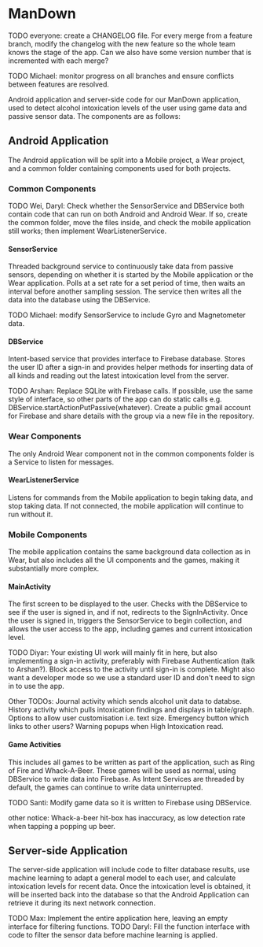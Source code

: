# ManDown

TODO everyone: create a CHANGELOG file. For every merge from a feature branch, modify the changelog with the new feature so the whole team knows the stage of the app. Can we also have some version number that is incremented with each merge?

TODO Michael: monitor progress on all branches and ensure conflicts between features are resolved.

Android application and server-side code for our ManDown application, used to detect alcohol intoxication levels of the user using game data and passive sensor data. The components are as follows:

## Android Application

The Android application will be split into a Mobile project, a Wear project, and a common folder containing components used for both projects.

### Common Components

TODO Wei, Daryl: Check whether the SensorService and DBService both contain code that can run on both Android and Android Wear. If so, create the common folder, move the files inside, and check the mobile application still works; then implement WearListenerService.

#### SensorService
Threaded background service to continuously take data from passive sensors, depending on whether it is started by the Mobile application or the Wear application. Polls at a set rate for a set period of time, then waits an interval before another sampling session. The service then writes all the data into the database using the DBService.

TODO Michael: modify SensorService to include Gyro and Magnetometer data. 

#### DBService
Intent-based service that provides interface to Firebase database. Stores the user ID after a sign-in and provides helper methods for inserting data of all kinds and reading out the latest intoxication level from the server.

TODO Arshan: Replace SQLite with Firebase calls. If possible, use the same style of interface, so other parts of the app can do static calls e.g. DBService.startActionPutPassive(whatever). Create a public gmail account for Firebase and share details with the group via a new file in the repository.

### Wear Components

The only Android Wear component not in the common components folder is a Service to listen for messages.

#### WearListenerService
Listens for commands from the Mobile application to begin taking data, and stop taking data. If not connected, the mobile application will continue to run without it.

### Mobile Components

The mobile application contains the same background data collection as in Wear, but also includes all the UI components and the games, making it substantially more complex.

#### MainActivity

The first screen to be displayed to the user. Checks with the DBService to see if the user is signed in, and if not, redirects to the SignInActivity. Once the user is signed in, triggers the SensorService to begin collection, and allows the user access to the app, including games and current intoxication level.

TODO Diyar: Your existing UI work will mainly fit in here, but also implementing a sign-in activity, preferably with Firebase Authentication (talk to Arshan?). Block access to the activity until sign-in is complete. Might also want a developer mode so we use a standard user ID and don't need to sign in to use the app.

Other TODOs: Journal activity which sends alcohol unit data to databse. 
             History activity which pulls intoxication findings and displays in table/graph.
             Options to allow user customisation i.e. text size.
             Emergency button which links to other users?
             Warning popups when High Intoxication read.

#### Game Activities

This includes all games to be written as part of the application, such as Ring of Fire and Whack-A-Beer. These games will be used as normal, using DBService to write data into Firebase. As Intent Services are threaded by default, the games can continue to write data uninterrupted.

TODO Santi: Modify game data so it is written to Firebase using DBService.

other notice: Whack-a-beer hit-box has inaccuracy, as low detection rate when tapping a popping up beer. 

## Server-side Application

The server-side application will include code to filter database results, use machine learning to adapt a general model to each user, and calculate intoxication levels for recent data. Once the intoxication level is obtained, it will be inserted back into the database so that the Android Application can retrieve it during its next network connection.

TODO Max: Implement the entire application here, leaving an empty interface for filtering functions.
TODO Daryl: Fill the function interface with code to filter the sensor data before machine learning is applied.

